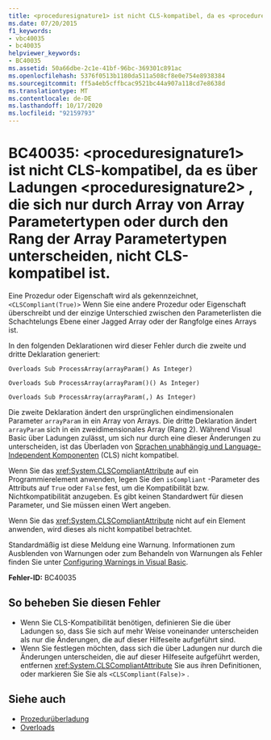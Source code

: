 ```yaml
---
title: <proceduresignature1> ist nicht CLS-kompatibel, da es <proceduresignature2> überlädt, das sich von ihm nur durch ein Array von Arrayparametertypen oder den Rang der Arrayparametertypen unterscheidet.
ms.date: 07/20/2015
f1_keywords:
- vbc40035
- bc40035
helpviewer_keywords:
- BC40035
ms.assetid: 50a66dbe-2c1e-41bf-96bc-369301c891ac
ms.openlocfilehash: 5376f0513b1180da511a508cf8e0e754e8938384
ms.sourcegitcommit: ff5a4eb5cffbcac9521bc44a907a118cd7e8638d
ms.translationtype: MT
ms.contentlocale: de-DE
ms.lasthandoff: 10/17/2020
ms.locfileid: "92159793"
---
```

# <a name="bc40035-proceduresignature1-is-not-cls-compliant-because-it-overloads-proceduresignature2-which-differs-from-it-only-by-array-of-array-parameter-types-or-by-the-rank-of-the-array-parameter-types"></a>BC40035: \<proceduresignature1> ist nicht CLS-kompatibel, da es über Ladungen \<proceduresignature2> , die sich nur durch Array von Array Parametertypen oder durch den Rang der Array Parametertypen unterscheiden, nicht CLS-kompatibel ist.

Eine Prozedur oder Eigenschaft wird als gekennzeichnet, `<CLSCompliant(True)>` Wenn Sie eine andere Prozedur oder Eigenschaft überschreibt und der einzige Unterschied zwischen den Parameterlisten die Schachtelungs Ebene einer Jagged Array oder der Rangfolge eines Arrays ist.

 In den folgenden Deklarationen wird dieser Fehler durch die zweite und dritte Deklaration generiert:

 `Overloads Sub ProcessArray(arrayParam() As Integer)`

 `Overloads Sub ProcessArray(arrayParam()() As Integer)`

 `Overloads Sub ProcessArray(arrayParam(,) As Integer)`

 Die zweite Deklaration ändert den ursprünglichen eindimensionalen Parameter `arrayParam` in ein Array von Arrays. Die dritte Deklaration ändert `arrayParam` sich in ein zweidimensionales Array (Rang 2). Während Visual Basic über Ladungen zulässt, um sich nur durch eine dieser Änderungen zu unterscheiden, ist das Überladen von [Sprachen unabhängig und Language-Independent Komponenten](../../../standard/language-independence-and-language-independent-components.md) (CLS) nicht kompatibel.

 Wenn Sie das <xref:System.CLSCompliantAttribute> auf ein Programmierelement anwenden, legen Sie den `isCompliant` -Parameter des Attributs auf `True` oder `False` fest, um die Kompatibilität bzw. Nichtkompatibilität anzugeben. Es gibt keinen Standardwert für diesen Parameter, und Sie müssen einen Wert angeben.

 Wenn Sie das <xref:System.CLSCompliantAttribute> nicht auf ein Element anwenden, wird dieses als nicht kompatibel betrachtet.

 Standardmäßig ist diese Meldung eine Warnung. Informationen zum Ausblenden von Warnungen oder zum Behandeln von Warnungen als Fehler finden Sie unter [Configuring Warnings in Visual Basic](/visualstudio/ide/configuring-warnings-in-visual-basic).

 **Fehler-ID:** BC40035

## <a name="to-correct-this-error"></a>So beheben Sie diesen Fehler

- Wenn Sie CLS-Kompatibilität benötigen, definieren Sie die über Ladungen so, dass Sie sich auf mehr Weise voneinander unterscheiden als nur die Änderungen, die auf dieser Hilfeseite aufgeführt sind.
- Wenn Sie festlegen möchten, dass sich die über Ladungen nur durch die Änderungen unterscheiden, die auf dieser Hilfeseite aufgeführt werden, entfernen <xref:System.CLSCompliantAttribute> Sie aus ihren Definitionen, oder markieren Sie Sie als `<CLSCompliant(False)>` .

## <a name="see-also"></a>Siehe auch

- [Prozedurüberladung](../../programming-guide/language-features/procedures/procedure-overloading.md)
- [Overloads](../modifiers/overloads.md)
